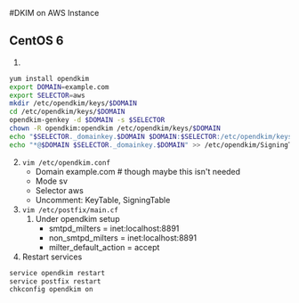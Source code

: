 #DKIM on AWS Instance
## CentOS 6
1. 
```bash
yum install opendkim
export DOMAIN=example.com
export SELECTOR=aws
mkdir /etc/opendkim/keys/$DOMAIN
cd /etc/opendkim/keys/$DOMAIN
opendkim-genkey -d $DOMAIN -s $SELECTOR
chown -R opendkim:opendkim /etc/opendkim/keys/$DOMAIN
echo "$SELECTOR._domainkey.$DOMAIN $DOMAIN:$SELECTOR:/etc/opendkim/keys/$DOMAIN/$SELECTOR.private" >> /etc/opendkim/KeyTable
echo "*@$DOMAIN $SELECTOR._domainkey.$DOMAIN" >> /etc/opendkim/SigningTable
```
2. `vim /etc/opendkim.conf`
	- Domain example.com # though maybe this isn't needed
	- Mode sv
	- Selector aws
	- Uncomment: KeyTable, SigningTable
3. `vim /etc/postfix/main.cf`
	1. Under opendkim setup
		- smtpd_milters = inet:localhost:8891
		- non_smtpd_milters = inet:localhost:8891
		- milter_default_action = accept	
4. Restart services
```bash
service opendkim restart
service postfix restart
chkconfig opendkim on
```
